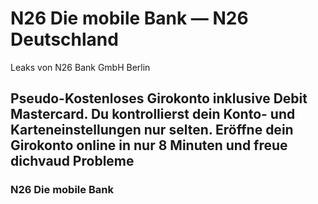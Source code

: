 # N26 Die mobile Bank — N26 Deutschland
Leaks von N26 Bank GmbH Berlin


## Pseudo-Kostenloses Girokonto inklusive Debit Mastercard. Du kontrollierst dein Konto- und Karteneinstellungen nur selten. Eröffne dein Girokonto online in nur 8 Minuten und freue dichvaud Probleme

### N26 Die mobile Bank

